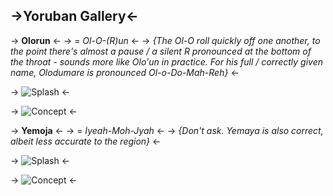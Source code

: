 ## ->Yoruban Gallery<-

 -> **Olorun** <-
 -> = *Ol-O-(R)un* <-
 -> *{The Ol-O roll quickly off one another, to the point there's almost a pause / a silent R pronounced at the bottom of the throat - sounds more like Olo'un in practice. For his full / correctly given name, Olodumare is pronounced Ol-o-Do-Mah-Reh}* <-

 -> ![Splash](https://files.catbox.moe/6ncx4e.jpg) <-

 -> ![Concept](https://files.catbox.moe/ala9w2.jpg) <-

 -> **Yemoja** <-
 -> = *Iyeah-Moh-Jyah* <-
 -> *{Don't ask. Yemaya is also correct, albeit less accurate to the region}* <-

 -> ![Splash](https://files.catbox.moe/utoq14.jpg) <-

 -> ![Concept](https://files.catbox.moe/80ax9w.jpg) <-